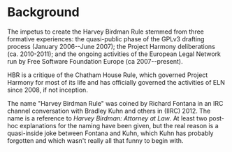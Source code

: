 Background
==========

The impetus to create the Harvey Birdman Rule stemmed from three formative
experiences: the quasi-public phase of the GPLv3 drafting process
(January 2006--June 2007); the Project Harmony deliberations
(ca. 2010-2011); and the ongoing activities of the European Legal
Network run by Free Software Foundation Europe (ca 2007--present).

HBR is a critique of the Chatham House Rule, which governed Project
Harmony for most of its life and has officially governed the
activities of ELN since 2008, if not inception.

The name "Harvey Birdman Rule" was coined by Richard Fontana in an IRC
channel conversation with Bradley Kuhn and others in (IIRC) 2012. The
name is a reference to *Harvey Birdman: Attorney at Law*. At least two
post-hoc explanations for the naming have been given, but the real
reason is a quasi-inside joke between Fontana and Kuhn, which Kuhn has
probably forgotten and which wasn't really all that funny to begin
with.

